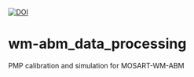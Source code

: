 [![DOI](https://zenodo.org/badge/238806015.svg)](https://zenodo.org/badge/latestdoi/238806015)

# wm-abm_data_processing
PMP calibration and simulation for MOSART-WM-ABM
